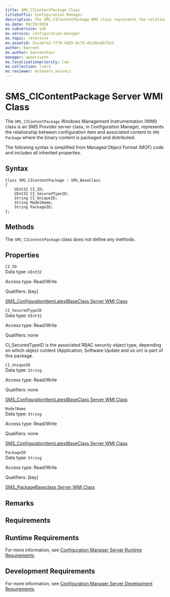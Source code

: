 ```yaml
---
title: SMS_CIContentPackage Class
titleSuffix: Configuration Manager
description: The SMS_CIContentPackage WMI class represents the relationship between configuration item and associated content to SMS Package where the binary content is packaged and distributed.
ms.date: 09/20/2016
ms.subservice: sdk
ms.service: configuration-manager
ms.topic: reference
ms.assetid: 2ccab7a3-7f70-4d55-9c79-d2c8ba657523
author: Banreet
ms.author: banreetkaur
manager: apoorvseth
ms.localizationpriority: low
ms.collection: tier3
ms.reviewer: mstewart,aaroncz 
---
```

# SMS_CIContentPackage Server WMI Class
The `SMS_CIContentPackage` Windows Management Instrumentation (WMI) class is an SMS Provider server class, in Configuration Manager, represents the relationship between configuration item and associated content to `SMS Package` where the binary content is packaged and distributed.  

 The following syntax is simplified from Managed Object Format (MOF) code and includes all inherited properties.  

## Syntax  

```  
Class SMS_CIContentPackage : SMS_BaseClass  
{  
    UInt32 CI_ID;  
    UInt32 CI_SecuredTypeID;  
    String CI_UniqueID;  
    String ModelName;  
    String PackageID;  
};  
```  

## Methods  
 The `SMS_CIContentPackage` class does not define any methods.  

## Properties  
 `CI_ID`  
 Data type: `UInt32`  

 Access type: Read/Write  

 Qualifiers: [key]  

 [SMS_ConfigurationItemLatestBaseClass Server WMI Class](../../../develop/reference/compliance/sms_configurationitemlatestbaseclass-server-wmi-class.md)  

 `CI_SecuredTypeID`  
 Data type: `UInt32`  

 Access type: Read/Write  

 Qualifiers: none  

 CI_SecuredTypeID is the associated RBAC security object type, depending on which object content (Application, Software Update and so on) is part of this package.  

 `CI_UniqueID`  
 Data type: `String`  

 Access type: Read/Write  

 Qualifiers: none  

 [SMS_ConfigurationItemLatestBaseClass Server WMI Class](../../../develop/reference/compliance/sms_configurationitemlatestbaseclass-server-wmi-class.md)  

 `ModelName`  
 Data type: `String`  

 Access type: Read/Write  

 Qualifiers: none  

 [SMS_ConfigurationItemLatestBaseClass Server WMI Class](../../../develop/reference/compliance/sms_configurationitemlatestbaseclass-server-wmi-class.md)  

 `PackageID`  
 Data type: `String`  

 Access type: Read/Write  

 Qualifiers: [key]  

 [SMS_PackageBaseclass Server WMI Class](../../../develop/reference/core/servers/configure/sms_packagebaseclass-server-wmi-class.md)  

## Remarks  

## Requirements  

## Runtime Requirements  
 For more information, see [Configuration Manager Server Runtime Requirements](../../../develop/core/reqs/server-runtime-requirements.md).  

## Development Requirements  
 For more information, see [Configuration Manager Server Development Requirements](../../../develop/core/reqs/server-development-requirements.md).
